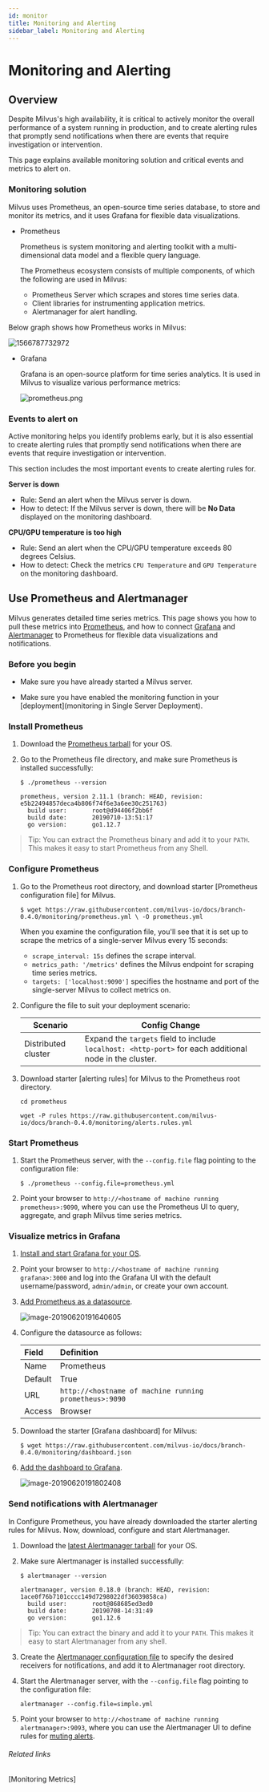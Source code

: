 ```yaml
---
id: monitor
title: Monitoring and Alerting
sidebar_label: Monitoring and Alerting
---
```


# Monitoring and Alerting

## Overview

Despite Milvus's high availability, it is critical to actively monitor the overall performance of a system running in production, and to create alerting rules that promptly send notifications when there are events that require investigation or intervention. 

This page explains available monitoring solution and critical events and metrics to alert on.

### Monitoring solution

Milvus uses Prometheus, an open-source time series database, to store and monitor its metrics, and it uses Grafana for flexible data visualizations.

- Prometheus

  Prometheus is system monitoring and alerting toolkit with a multi-dimensional data model and a flexible query language. 

  The Prometheus ecosystem consists of multiple components, of which the following are used in Milvus:

  - Prometheus Server which scrapes and stores time series data.
  - Client libraries for instrumenting application metrics.
  - Alertmanager for alert handling.

Below graph shows how Prometheus works in Milvus:

![1566787732972](C:\Users\jieli\AppData\Roaming\Typora\typora-user-images\1566787732972.png)

- Grafana

  Grafana is an open-source platform for time series analytics. It is used in Milvus to visualize various performance metrics:

  ![prometheus.png](https://github.com/jielinxu/docs/blob/branch-0.3.1/assets/prometheus.png?raw=true)

### Events to alert on

Active monitoring helps you identify problems early, but it is also essential to create alerting rules that promptly send notifications when there are events that require investigation or intervention. 

This section includes the most important events to create alerting rules for.

**Server is down**

- Rule: Send an alert when the Milvus server is down. 
- How to detect: If the Milvus server is down, there will be **No Data** displayed on the monitoring dashboard.

**CPU/GPU temperature is too high**

- Rule: Send an alert when the CPU/GPU temperature exceeds 80 degrees Celsius.
- How to detect: Check the metrics `CPU Temperature` and  `GPU Temperature` on the monitoring dashboard.

## Use Prometheus and Alertmanager

Milvus generates detailed time series metrics. This page shows you how to pull these metrics into [Prometheus](https://prometheus.io/), and how to connect [Grafana](https://grafana.com/) and [Alertmanager](https://prometheus.io/docs/alerting/alertmanager/) to Prometheus for flexible data visualizations and notifications.

### Before you begin

- Make sure you have already started a Milvus server.

- Make sure you have enabled the monitoring function in your [deployment](monitoring in Single Server Deployment). 

### Install Prometheus

1. Download the [Prometheus tarball](https://prometheus.io/download/) for your OS.

2. Go to the Prometheus file directory, and make sure Prometheus is installed successfully:

   ```shell
   $ ./prometheus --version
   ```

   ```shell
   prometheus, version 2.11.1 (branch: HEAD, revision: e5b22494857deca4b806f74f6e3a6ee30c251763)
     build user:       root@d94406f2bb6f
     build date:       20190710-13:51:17
     go version:       go1.12.7
   ```

> Tip: You can extract the Prometheus binary and add it to your `PATH`. This makes it easy to start Prometheus from any Shell.

### Configure Prometheus

1. Go to the Prometheus root directory, and download starter [Prometheus configuration file] for Milvus.

   ```shell
   $ wget https://raw.githubusercontent.com/milvus-io/docs/branch-0.4.0/monitoring/prometheus.yml \ -O prometheus.yml
   ```

   When you examine the configuration file, you'll see that it is set up to scrape the metrics of a single-server Milvus every 15 seconds:

   - `scrape_interval: 15s` defines the scrape interval.
   - `metrics_path: '/metrics'` defines the Milvus endpoint for scraping time series metrics.
   - `targets: ['localhost:9090']` specifies the hostname and port of the single-server Milvus to collect metrics on.

2. Configure the file to suit your deployment scenario:

   | Scenario            | Config Change                                                |
   | ------------------- | ------------------------------------------------------------ |
   | Distributed cluster | Expand the `targets` field to include `localhost: <http-port>` for each additional node in the cluster. |

3. Download starter [alerting rules] for Milvus to the Prometheus root directory.

   ```shell
   cd prometheus
   ```

   ```shell
   wget -P rules https://raw.githubusercontent.com/milvus-io/docs/branch-0.4.0/monitoring/alerts.rules.yml
   ```

### Start Prometheus

1. Start the Prometheus server, with the `--config.file` flag pointing to the configuration file:

   ``` shell
   $ ./prometheus --config.file=prometheus.yml
   ```

2. Point your browser to `http://<hostname of machine running prometheus>:9090`, where you can use the Prometheus UI to query, aggregate, and graph Milvus time series metrics.

### Visualize metrics in Grafana

1. [Install and start Grafana for your OS](https://grafana.com/grafana/download).

2. Point your browser to `http://<hostname of machine running grafana>:3000` and log into the Grafana UI with the default username/password, `admin/admin`, or create your own account.

3. [Add Prometheus as a datasource](http://docs.grafana.org/datasources/prometheus/).

   ![image-20190620191640605](https://www.milvus.io/docs/assets/datasource.png)
   
4. Configure the datasource as follows:

   | Field   | Definition                                             |
   | :------ | :----------------------------------------------------- |
   | Name    | Prometheus                                             |
   | Default | True                                                   |
   | URL     | `http://<hostname of machine running prometheus>:9090` |
   | Access  | Browser                                                |

5. Download the starter [Grafana dashboard] for Milvus:

   ```
   $ wget https://raw.githubusercontent.com/milvus-io/docs/branch-0.4.0/monitoring/dashboard.json
   ```

6. [Add the dashboard to Grafana](http://docs.grafana.org/reference/export_import/#importing-a-dashboard). 

   ![image-20190620191802408](https://www.milvus.io/docs/assets/importjson.png)

### Send notifications with Alertmanager

In Configure Prometheus, you have already downloaded the starter alerting rules for Milvus. Now, download, configure and start Alertmanager.

1. Download the [latest Alertmanager tarball](https://prometheus.io/download/#alertmanager) for your OS.

2. Make sure Alertmanager is installed successfully:

   ```shell
   $ alertmanager --version
   ```

   ```shell
   alertmanager, version 0.18.0 (branch: HEAD, revision: 1ace0f76b7101cccc149d7298022df36039858ca)
     build user:       root@868685ed3ed0
     build date:       20190708-14:31:49
     go version:       go1.12.6
   ```

> Tip: You can extract the binary and add it to your `PATH`. This makes it easy to start Alertmanager from any shell.

3. Create the [Alertmanager configuration file](https://prometheus.io/docs/alerting/configuration/) to specify the desired receivers for notifications, and add it to Alertmanager root directory.

4. Start the Alertmanager server, with the `--config.file` flag pointing to the configuration file:

   ```shell
   alertmanager --config.file=simple.yml
   ```

5. Point your browser to `http://<hostname of machine running alertmanager>:9093`, where you can use the Alertmanager UI to define rules for [muting alerts](https://prometheus.io/docs/alerting/alertmanager/#silences).

###### Related links

[Monitoring Metrics]

